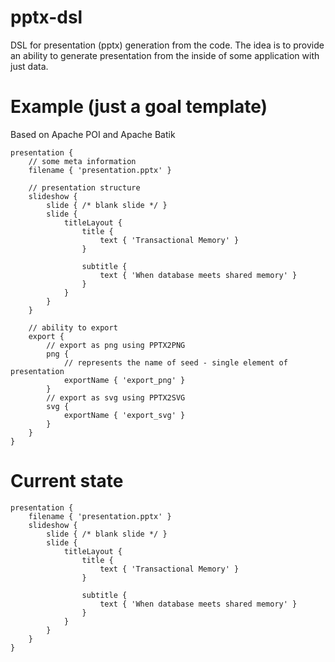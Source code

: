 # pptx-dsl
DSL for presentation (pptx) generation from the code.
The idea is to provide an ability to generate presentation from the inside of some application with just data.

# Example (just a goal template)

Based on Apache POI and Apache Batik

```
presentation {
    // some meta information
    filename { 'presentation.pptx' }

    // presentation structure
    slideshow {
        slide { /* blank slide */ }
        slide {
            titleLayout {
                title {
                    text { 'Transactional Memory' }
                }
                
                subtitle {
                    text { 'When database meets shared memory' }
                }
            }
        }
    }
    
    // ability to export
    export {
        // export as png using PPTX2PNG
        png {
            // represents the name of seed - single element of presentation
            exportName { 'export_png' }
        }
        // export as svg using PPTX2SVG
        svg {
            exportName { 'export_svg' }
        }
    }    
}
```

# Current state

```
presentation {
    filename { 'presentation.pptx' }
    slideshow {
        slide { /* blank slide */ }
        slide {
            titleLayout {
                title {
                    text { 'Transactional Memory' }
                }

                subtitle {
                    text { 'When database meets shared memory' }
                }
            }
        }
    }
}
```
